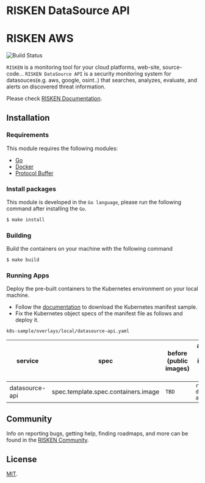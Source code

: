 # RISKEN DataSource API

# RISKEN AWS

![Build Status]()

`RISKEN` is a monitoring tool for your cloud platforms, web-site, source-code... 
`RISKEN DataSource API` is a security monitoring system for datasouces(e.g. aws, google, osint..) that searches, analyzes, evaluate, and alerts on discovered threat information.

Please check [RISKEN Documentation](https://docs.security-hub.jp/).

## Installation

### Requirements

This module requires the following modules:

- [Go](https://go.dev/doc/install)
- [Docker](https://docs.docker.com/get-docker/)
- [Protocol Buffer](https://grpc.io/docs/protoc-installation/)

### Install packages

This module is developed in the `Go language`, please run the following command after installing the `Go`.

```bash
$ make install
```

### Building

Build the containers on your machine with the following command

```bash
$ make build
```

### Running Apps

Deploy the pre-built containers to the Kubernetes environment on your local machine.

- Follow the [documentation](https://docs.security-hub.jp/admin/infra_local/#risken) to download the Kubernetes manifest sample.
- Fix the Kubernetes object specs of the manifest file as follows and deploy it.

`k8s-sample/overlays/local/datasource-api.yaml`

| service        | spec                                | before (public images) | after (pre-build images on your machine) |
| -------------- | ----------------------------------- | ---------------------- | ---------------------------------------- |
| datasource-api | spec.template.spec.containers.image | `TBD`                  | `risken-datasource-api:latest`           |

## Community

Info on reporting bugs, getting help, finding roadmaps,
and more can be found in the [RISKEN Community](https://github.com/ca-risken/community).

## License

[MIT](LICENSE).
